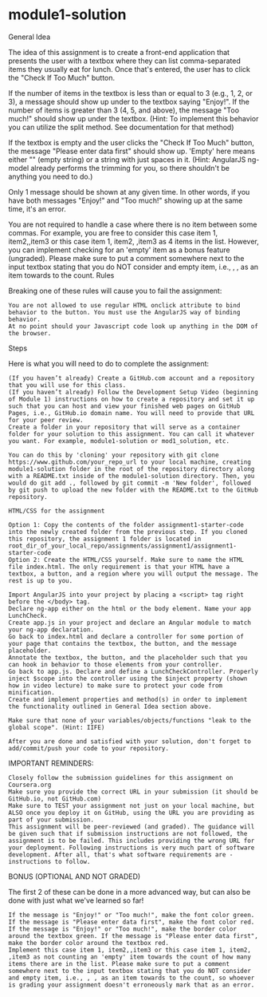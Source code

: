 # module1-solution
General Idea

The idea of this assignment is to create a front-end application that presents the user with a textbox where they can list comma-separated items they usually eat for lunch. Once that's entered, the user has to click the "Check If Too Much" button.

If the number of items in the textbox is less than or equal to 3 (e.g., 1, 2, or 3), a message should show up under to the textbox saying "Enjoy!". If the number of items is greater than 3 (4, 5, and above), the message "Too much!" should show up under the textbox. (Hint: To implement this behavior you can utilize the split method. See documentation for that method)

If the textbox is empty and the user clicks the "Check If Too Much" button, the message "Please enter data first" should show up. 'Empty' here means either "" (empty string) or a string with just spaces in it. (Hint: AngularJS ng-model already performs the trimming for you, so there shouldn't be anything you need to do.)

Only 1 message should be shown at any given time. In other words, if you have both messages "Enjoy!" and "Too much!" showing up at the same time, it's an error.

You are not required to handle a case where there is no item between some commas. For example, you are free to consider this case item 1, item2,,item3 or this case item 1, item2, ,item3 as 4 items in the list. However, you can implement checking for an 'empty' item as a bonus feature (ungraded). Please make sure to put a comment somewhere next to the input textbox stating that you do NOT consider and empty item, i.e., , , as an item towards to the count.
Rules

Breaking one of these rules will cause you to fail the assignment:

    You are not allowed to use regular HTML onclick attribute to bind behavior to the button. You must use the AngularJS way of binding behavior.
    At no point should your Javascript code look up anything in the DOM of the browser.

Steps

Here is what you will need to do to complete the assignment:

    (If you haven’t already) Create a GitHub.com account and a repository that you will use for this class.
    (If you haven’t already) Follow the Development Setup Video (beginning of Module 1) instructions on how to create a repository and set it up such that you can host and view your finished web pages on GitHub Pages, i.e., GitHub.io domain name. You will need to provide that URL for your peer review.
    Create a folder in your repository that will serve as a container folder for your solution to this assignment. You can call it whatever you want. For example, module1-solution or mod1_solution, etc.

    You can do this by 'cloning' your repository with git clone https://www.github.com/your_repo_url to your local machine, creating module1-solution folder in the root of the repository directory along with a README.txt inside of the module1-solution directory. Then, you would do git add ., followed by git commit -m 'New folder', followed by git push to upload the new folder with the README.txt to the GitHub repository.

    HTML/CSS for the assignment

    Option 1: Copy the contents of the folder assignment1-starter-code into the newly created folder from the previous step. If you cloned this repository, the assignment 1 folder is located in root_dir_of_your_local_repo/assignments/assignment1/assignment1-starter-code
    Option 2: Create the HTML/CSS yourself. Make sure to name the HTML file index.html. The only requirement is that your HTML have a textbox, a button, and a region where you will output the message. The rest is up to you.

    Import AngularJS into your project by placing a <script> tag right before the </body> tag.
    Declare ng-app either on the html or the body element. Name your app LunchCheck.
    Create app.js in your project and declare an Angular module to match your ng-app declaration.
    Go back to index.html and declare a controller for some portion of your page that contains the textbox, the button, and the message placeholder.
    Annotate the textbox, the button, and the placeholder such that you can hook in behavior to those elements from your controller.
    Go back to app.js. Declare and define a LunchCheckController. Properly inject $scope into the controller using the $inject property (shown how in video lecture) to make sure to protect your code from minification.
    Create and implement properties and method(s) in order to implement the functionality outlined in General Idea section above.

    Make sure that none of your variables/objects/functions "leak to the global scope". (Hint: IIFE)

    After you are done and satisfied with your solution, don't forget to add/commit/push your code to your repository.

IMPORTANT REMINDERS:

    Closely follow the submission guidelines for this assignment on Coursera.org
    Make sure you provide the correct URL in your submission (it should be GitHub.io, not GitHub.com)
    Make sure to TEST your assignment not just on your local machine, but ALSO once you deploy it on GitHub, using the URL you are providing as part of your submission.
    This assignment will be peer-reviewed (and graded). The guidance will be given such that if submission instructions are not followed, the assignment is to be failed. This includes providing the wrong URL for your deployment. Following instructions is very much part of software development. After all, that's what software requirements are - instructions to follow.

BONUS (OPTIONAL AND NOT GRADED)

The first 2 of these can be done in a more advanced way, but can also be done with just what we've learned so far!

    If the message is "Enjoy!" or "Too much!", make the font color green. If the message is "Please enter data first", make the font color red.
    If the message is "Enjoy!" or "Too much!", make the border color around the textbox green. If the message is "Please enter data first", make the border color around the textbox red.
    Implement this case item 1, item2,,item3 or this case item 1, item2, ,item3 as not counting an 'empty' item towards the count of how many items there are in the list. Please make sure to put a comment somewhere next to the input textbox stating that you do NOT consider and empty item, i.e., , , as an item towards to the count, so whoever is grading your assignment doesn't erroneously mark that as an error.
